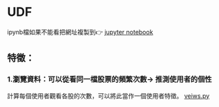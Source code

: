 # UDF
ipynb檔如果不能看把網址複製到👉 [jupyter notebook](https://nbviewer.jupyter.org)<br>
## 特徵：
### 1.瀏覽資料：可以從看同一檔股票的頻繁次數→ 推測使用者的個性
計算每個使用者觀看各股的次數，可以將此當作一個使用者特徵。
[veiws.py](https://github.com/jiaying777/E.SUN_Fugle_project/blob/master/user-defined%20features/views.py)<br>
